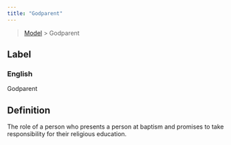 ```yaml
---
title: "Godparent"
---
```


> [Model](./../) > Godparent

## Label

### English
Godparent


## Definition
The role of a person who presents a person at baptism and promises to take responsibility for their religious education. 


    

